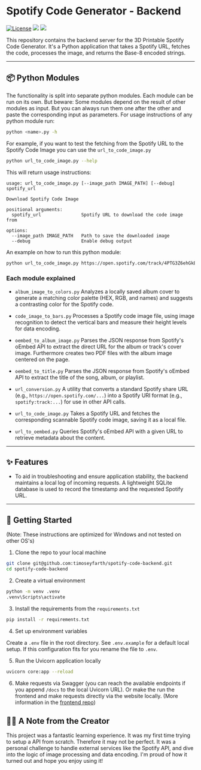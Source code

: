 ﻿# Spotify Code Generator - Backend

[![License](https://img.shields.io/github/license/timoseyfarth/smoothiepy)](https://github.com/timoseyfarth/spotify-code-backend/blob/main/LICENSE)
[![](https://img.shields.io/badge/GitHub-Frontend-blue)](https://github.com/timoseyfarth/spotify-code-frontend)
[![](https://img.shields.io/badge/GitHub-Main%20Repo-white)](https://github.com/timoseyfarth/spotify-code-project)

This repository contains the backend server for the 3D Printable Spotify Code Generator. It's a Python application that takes a Spotify URL, fetches the code, processes the image, and returns the Base-8 encoded strings.

---

## 📦 Python Modules

The functionality is split into separate python modules. Each module can be run on its own. But beware: Some modules depend on the result of other modules as input. But you can always run them one after the other and paste the corresponding input as parameters. For usage instructions of any python module run:
```bash
python <name>.py -h
```

For example, if you want to test the fetching from the Spotify URL to the Spotify Code Image you can use the  `url_to_code_image.py`

```bash
python url_to_code_image.py --help
```

This will return usage instructions:
```Console
usage: url_to_code_image.py [--image_path IMAGE_PATH] [--debug] spotify_url

Download Spotify Code Image

positional arguments:
  spotify_url               Spotify URL to download the code image from

options:
  --image_path IMAGE_PATH   Path to save the downloaded image
  --debug                   Enable debug output
```

An example on how to run this python module:
```bash
python url_to_code_image.py https://open.spotify.com/track/4PTG3Z6ehGkBFwjybzWkR8
```

### Each module explained

* `album_image_to_colors.py`
    Analyzes a locally saved album cover to generate a matching color palette (HEX, RGB, and names) and suggests a contrasting color for the Spotify code.

* `code_image_to_bars.py`
    Processes a Spotify code image file, using image recognition to detect the vertical bars and measure their height levels for data encoding.

* `oembed_to_album_image.py`
    Parses the JSON response from Spotify's oEmbed API to extract the direct URL for the album or track's cover image. Furthermore creates two PDF files with the album image centered on the page.

* `oembed_to_title.py`
    Parses the JSON response from Spotify's oEmbed API to extract the title of the song, album, or playlist.

* `url_conversion.py`
    A utility that converts a standard Spotify share URL (e.g., `https://open.spotify.com/...`) into a Spotify URI format (e.g., `spotify:track:...`) for use in other API calls.

* `url_to_code_image.py`
    Takes a Spotify URL and fetches the corresponding scannable Spotify code image, saving it as a local file.

* `url_to_oembed.py`
    Queries Spotify's oEmbed API with a given URL to retrieve metadata about the content.

---

## ✨ Features

* To aid in troubleshooting and ensure application stability, the backend maintains a local log of incoming requests. A lightweight SQLite database is used to record the timestamp and the requested Spotify URL.

---

## 🚀 Getting Started

(Note: These instructions are optimized for Windows and not tested on other OS's)

1. Clone the repo to your local machine
```bash
git clone git@github.com:timoseyfarth/spotify-code-backend.git
cd spotify-code-backend
```

2. Create a virtual environment
```bash
python -m venv .venv
.venv\Scripts\activate
```

3. Install the requirements from the `requirements.txt`
```bash
pip install -r requirements.txt
```

4. Set up environment variables

Create a `.env` file in the root directory. See `.env.example` for a default local setup. If this configuration fits for you rename the file to `.env`.

5. Run the Uvicorn application locally
```bash
uvicorn core:app --reload
```

6. Make requests via Swagger (you can reach the available endpoints if you append `/docs` to the local Uvicorn URL). Or make the run the frontend and make requests directly via the website locally. (More information in the [frontend repo](https://github.com/timoseyfarth/spotify-code-frontend))

## 👨‍💻 A Note from the Creator

This project was a fantastic learning experience. It was my first time trying to setup a API from scratch. Therefore it may not be perfect. It was a personal challenge to handle external services like the Spotify API, and dive into the logic of image processing and data encoding. I'm proud of how it turned out and hope you enjoy using it!

